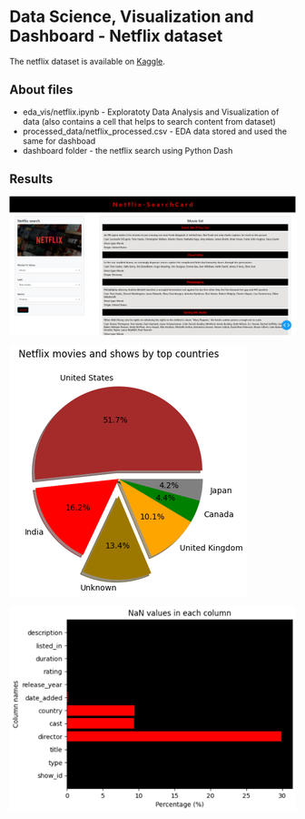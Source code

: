 # Data Science, Visualization and Dashboard - Netflix dataset

The netflix dataset is available on [Kaggle](https://www.kaggle.com/datasets/shivamb/netflix-shows "Kaggle-VREEDdataset").

## About files

* eda_vis/netflix.ipynb - Exploratoty Data Analysis and Visualization of data (also contains a cell that helps to search content from dataset)
* processed_data/netflix_processed.csv - EDA data stored and used the same for dashboad
* dashboard folder - the netflix search using Python Dash

## Results

![alt text](https://github.com/rashmi-ar/DataScienceAndVis/blob/master/assets/netflix_dashboard.png)

![alt text](https://github.com/rashmi-ar/DataScienceAndVis/blob/master/assets/pie_chart.png)

![alt text](https://github.com/rashmi-ar/DataScienceAndVis/blob/master/assets/bar_chart.png)
